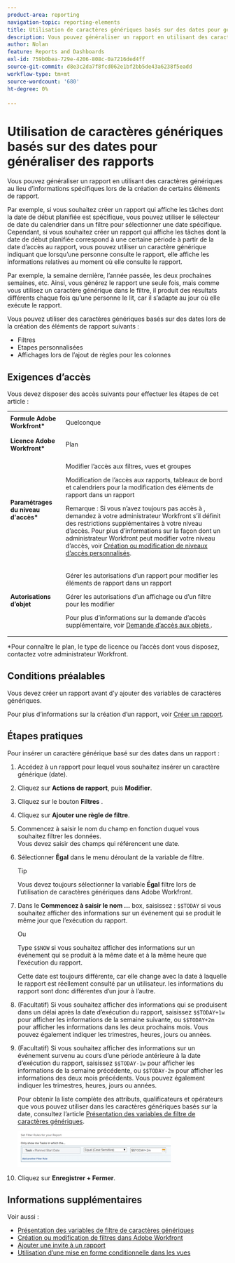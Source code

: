 ```yaml
---
product-area: reporting
navigation-topic: reporting-elements
title: Utilisation de caractères génériques basés sur des dates pour généraliser des rapports
description: Vous pouvez généraliser un rapport en utilisant des caractères génériques au lieu d’informations spécifiques lors de la création de certains éléments de rapport.
author: Nolan
feature: Reports and Dashboards
exl-id: 759b0bea-729e-4206-808c-0a7216ded4ff
source-git-commit: d8e3c2da7f8fcd062e1bf2bb5de43a6238f5eadd
workflow-type: tm+mt
source-wordcount: '680'
ht-degree: 0%

---
```


# Utilisation de caractères génériques basés sur des dates pour généraliser des rapports

Vous pouvez généraliser un rapport en utilisant des caractères génériques au lieu d’informations spécifiques lors de la création de certains éléments de rapport.

Par exemple, si vous souhaitez créer un rapport qui affiche les tâches dont la date de début planifiée est spécifique, vous pouvez utiliser le sélecteur de date du calendrier dans un filtre pour sélectionner une date spécifique. Cependant, si vous souhaitez créer un rapport qui affiche les tâches dont la date de début planifiée correspond à une certaine période à partir de la date d’accès au rapport, vous pouvez utiliser un caractère générique indiquant que lorsqu’une personne consulte le rapport, elle affiche les informations relatives au moment où elle consulte le rapport.

Par exemple, la semaine dernière, l’année passée, les deux prochaines semaines, etc. Ainsi, vous générez le rapport une seule fois, mais comme vous utilisez un caractère générique dans le filtre, il produit des résultats différents chaque fois qu’une personne le lit, car il s’adapte au jour où elle exécute le rapport.

Vous pouvez utiliser des caractères génériques basés sur des dates lors de la création des éléments de rapport suivants :

* Filtres
* Etapes personnalisées
* Affichages lors de l’ajout de règles pour les colonnes

## Exigences d’accès

Vous devez disposer des accès suivants pour effectuer les étapes de cet article :

<table style="table-layout:auto"> 
 <col> 
 <col> 
 <tbody> 
  <tr> 
   <td role="rowheader"><strong>Formule Adobe Workfront*</strong></td> 
   <td> <p>Quelconque</p> </td> 
  </tr> 
  <tr> 
   <td role="rowheader"><strong>Licence Adobe Workfront*</strong></td> 
   <td> <p>Plan </p> </td> 
  </tr> 
  <tr> 
   <td role="rowheader"><strong>Paramétrages du niveau d'accès*</strong></td> 
   <td> <p>Modifier l’accès aux filtres, vues et groupes</p> <p>Modification de l’accès aux rapports, tableaux de bord et calendriers pour la modification des éléments de rapport dans un rapport</p> <p>Remarque : Si vous n’avez toujours pas accès à , demandez à votre administrateur Workfront s’il définit des restrictions supplémentaires à votre niveau d’accès. Pour plus d’informations sur la façon dont un administrateur Workfront peut modifier votre niveau d’accès, voir <a href="../../../administration-and-setup/add-users/configure-and-grant-access/create-modify-access-levels.md" class="MCXref xref">Création ou modification de niveaux d’accès personnalisés</a>.</p> </td> 
  </tr> 
  <tr> 
   <td role="rowheader"><strong>Autorisations d’objet</strong></td> 
   <td> <p>Gérer les autorisations d’un rapport pour modifier les éléments de rapport dans un rapport</p> <p>Gérer les autorisations d’un affichage ou d’un filtre pour les modifier</p> <p>Pour plus d’informations sur la demande d’accès supplémentaire, voir <a href="../../../workfront-basics/grant-and-request-access-to-objects/request-access.md" class="MCXref xref">Demande d’accès aux objets </a>.</p> </td> 
  </tr> 
 </tbody> 
</table>

&#42;Pour connaître le plan, le type de licence ou l’accès dont vous disposez, contactez votre administrateur Workfront.

## Conditions préalables

Vous devez créer un rapport avant d’y ajouter des variables de caractères génériques.

Pour plus d’informations sur la création d’un rapport, voir [Créer un rapport](../../../reports-and-dashboards/reports/creating-and-managing-reports/create-report.md).

## Étapes pratiques

Pour insérer un caractère générique basé sur des dates dans un rapport :

1. Accédez à un rapport pour lequel vous souhaitez insérer un caractère générique (date).
1. Cliquez sur **Actions de rapport**, puis **Modifier**.

1. Cliquez sur le bouton **Filtres** .
1. Cliquez sur **Ajouter une règle de filtre**.
1. Commencez à saisir le nom du champ en fonction duquel vous souhaitez filtrer les données.\
   Vous devez saisir des champs qui référencent une date.
1. Sélectionner **Égal** dans le menu déroulant de la variable de filtre.

   >[!TIP]
   >
   >Vous devez toujours sélectionner la variable **Égal** filtre lors de l’utilisation de caractères génériques dans Adobe Workfront.

1. Dans le **Commencez à saisir le nom ...** box, saisissez : `$$TODAY` si vous souhaitez afficher des informations sur un événement qui se produit le même jour que l’exécution du rapport.

   Ou

   Type `$$NOW` si vous souhaitez afficher des informations sur un événement qui se produit à la même date et à la même heure que l’exécution du rapport.

   Cette date est toujours différente, car elle change avec la date à laquelle le rapport est réellement consulté par un utilisateur. les informations du rapport sont donc différentes d’un jour à l’autre.

1. (Facultatif) Si vous souhaitez afficher des informations qui se produisent dans un délai après la date d’exécution du rapport, saisissez `$$TODAY+1w` pour afficher les informations de la semaine suivante, ou `$$TODAY+2m` pour afficher les informations dans les deux prochains mois. Vous pouvez également indiquer les trimestres, heures, jours ou années.
1. (Facultatif) Si vous souhaitez afficher des informations sur un événement survenu au cours d’une période antérieure à la date d’exécution du rapport, saisissez `$$TODAY-1w` pour afficher les informations de la semaine précédente, ou `$$TODAY-2m` pour afficher les informations des deux mois précédents. Vous pouvez également indiquer les trimestres, heures, jours ou années.

   Pour obtenir la liste complète des attributs, qualificateurs et opérateurs que vous pouvez utiliser dans les caractères génériques basés sur la date, consultez l’article [Présentation des variables de filtre de caractères génériques](../../../reports-and-dashboards/reports/reporting-elements/understand-wildcard-filter-variables.md).

   ![](assets/video-date-based-wildcard-in-task-filter-350x81.png)

1. Cliquez sur **Enregistrer + Fermer**.

## Informations supplémentaires

Voir aussi :

<!--outdated: * [Basic Report Creation Program](https://one.workfront.com/s/basic-report-creation-program) -->
* [Présentation des variables de filtre de caractères génériques](../../../reports-and-dashboards/reports/reporting-elements/understand-wildcard-filter-variables.md)
* [Création ou modification de filtres dans Adobe Workfront](../../../reports-and-dashboards/reports/reporting-elements/create-filters.md)
* [Ajouter une invite à un rapport](../../../reports-and-dashboards/reports/creating-and-managing-reports/add-prompt-report.md)
* [Utilisation d’une mise en forme conditionnelle dans les vues](../../../reports-and-dashboards/reports/reporting-elements/use-conditional-formatting-views.md)
